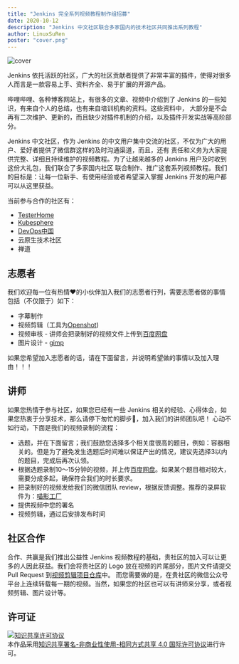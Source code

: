 ```yaml
---
title: "Jenkins 完全系列视频教程制作组招募"
date: 2020-10-12
description: "Jenkins 中文社区联合多家国内的技术社区共同推出系列教程"
author: LinuxSuRen
poster: "cover.png"
---
```


![cover](cover.png)

Jenkins 依托活跃的社区，广大的社区贡献者提供了非常丰富的插件，使得对很多人而言是一款容易上手、资料齐全、易于扩展的开源产品。

哔哩哔哩、各种博客网站上，有很多的文章、视频中介绍到了 Jenkins 的一些知识，有来自个人的总结，也有来自培训机构的资料。这些资料中，
大部分是不会再有二次维护、更新的，而且缺少对插件机制的介绍，以及插件开发实战等高阶部分。

Jenkins 中文社区，作为 Jenkins 的中文用户集中交流的社区，不仅为广大的用户、爱好者提供了微信群这样的及时沟通渠道，而且，还有
责任和义务为大家提供完整、详细且持续维护的视频教程。为了让越来越多的 Jenkins 用户及时收到这份大礼包，我们联合了多家国内社区
联合制作、推广这套系列视频教程。我们的目标是：让每一位新手、有使用经验或者希望深入掌握 Jenkins 开发的用户都可以从这里获益。

当前参与合作的社区有：

* [TesterHome](https://github.com/testerhome)
* [Kubesphere](https://github.com/kubesphere/)
* [DevOps中国](https://github.com/china-devopsdays)
* 云原生技术社区
* 禅道

## 志愿者
我们欢迎每一位有热情❤️的小伙伴加入我们的志愿者行列，需要志愿者做的事情包括（不仅限于）如下：

* 字幕制作
* 视频剪辑（工具为[Openshot](https://github.com/OpenShot/openshot-qt))
* 视频审核 - 讲师会把录制好的视频文件上传到[百度网盘](https://pan.baidu.com/)
* 图片设计 - [gimp](https://github.com/GNOME/gimp)

如果您希望加入志愿者的话，请在下面留言，并说明希望做的事情以及加入理由！！！

## 讲师
如果您热情于参与社区，如果您已经有一些 Jenkins 相关的经验、心得体会，如果您热衷于分享技术，那么请停下匆忙的脚步👣，加入我们的讲师团队吧！
心动不如行动，下面是我们的视频录制的流程：

* 选题，并在下面留言；我们鼓励您选择多个相关度很高的题目，例如：容器相关的。但是为了避免发生选题后时间难以保证产出的情况，建议先选择3以内的题目，完成后再次认领。
* 根据选题录制10～15分钟的视频，并上传[百度网盘](https://pan.baidu.com/)。如果某个题目相对较大，需要分成多起，确保符合我们的时长要求。
* 把录制好的视频发给我们的微信团队 review，根据反馈调整。推荐的录屏软件为：[喵影工厂](https://miao.wondershare.cn/filmora-video-editor-ad.html)
* 提供视频中您的署名
* 视频剪辑，通过后安排发布时间

## 社区合作
合作、共赢是我们推出公益性 Jenkins 视频教程的基础，贵社区的加入可以让更多的人因此获益。我们会将贵社区的 Logo 放在视频的片尾部分，图片文件请提交 Pull Request 到[视频剪辑项目仓库](https://github.com/jenkins-zh/jenkins-open-tutorial)中。
而您需要做的是，在贵社区的微信公众号平台上连续转载每一期的视频。当然，如果您的社区也可以有讲师来分享，或者视频剪辑、图片设计等。

## 许可证
<a rel="license" href="http://creativecommons.org/licenses/by-nc-sa/4.0/"><img alt="知识共享许可协议" style="border-width:0" src="https://i.creativecommons.org/l/by-nc-sa/4.0/88x31.png" /></a><br />本作品采用<a rel="license" href="http://creativecommons.org/licenses/by-nc-sa/4.0/">知识共享署名-非商业性使用-相同方式共享 4.0 国际许可协议</a>进行许可。

<!--
在微信公众号等平台上发布该文章时，可以把已经发布过的视频贴在后面。
>
